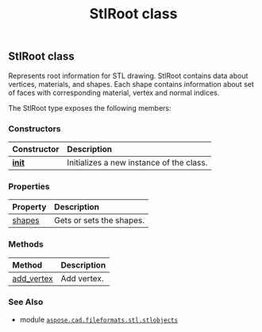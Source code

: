 ﻿---
title: StlRoot class
second_title: Aspose.CAD for Python via .NET API References
description: 
type: docs
weight: 40
url: /python-net/aspose.cad.fileformats.stl.stlobjects/stlroot/
is_root: false
---

## StlRoot class

Represents root information for STL drawing.
StlRoot contains data about vertices, materials, and shapes.
Each shape contains information about set of faces with corresponding material, vertex and normal indices.



The StlRoot type exposes the following members:

### Constructors
| Constructor | Description |
| :- | :- |
| [__init__](/cad/python-net/aspose.cad.fileformats.stl.stlobjects/stlroot/__init__/#) | Initializes a new instance of the  class. |


### Properties
| Property | Description |
| :- | :- |
| [shapes](/cad/python-net/aspose.cad.fileformats.stl.stlobjects/stlroot/shapes) | Gets or sets the shapes. |


### Methods
| Method | Description |
| :- | :- |
| [add_vertex](/cad/python-net/aspose.cad.fileformats.stl.stlobjects/stlroot/add_vertex/#aspose.cad.fileformats.stl.stlobjects.VertexDataUnit) | Add vertex. |



### See Also
* module [`aspose.cad.fileformats.stl.stlobjects`](..)
